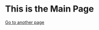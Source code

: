<!DOCTYPE html>
<html>
<head>
<title>Main Page</title>
</head>
<body>

<h1>This is the Main Page</h1>
<a href="https://sgippner.github.io/another_Page.html">Go to another page</a>

</body>
</html>
